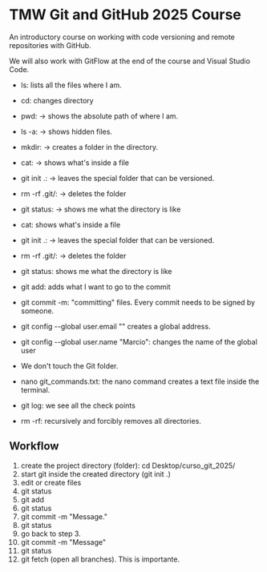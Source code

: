# TMW Git and GitHub 2025 Course

An introductory course on working with code versioning and remote repositories with GitHub.

We will also work with GitFlow at the end of the course and Visual Studio Code.

* ls: lists all the files where I am.
* cd: changes directory
* pwd: -> shows the absolute path of where I am.
* ls -a: -> shows hidden files.
* mkdir: -> creates a folder in the directory.
* cat: -> shows what's inside a file
* git init .: -> leaves the special folder that can be versioned.
* rm -rf .git/: -> deletes the folder
* git status: -> shows me what the directory is like
* cat: shows what's inside a file
* git init .: -> leaves the special folder that can be versioned.
* rm -rf .git/: -> deletes the folder
*  git status: shows me what the directory is like
* git add: adds what I want to go to the commit
* git commit -m: "committing" files. Every commit needs to be signed by someone.
* git config --global user.email "" creates a global address.

* git config --global user.name "Marcio": changes the name of the global user
* We don't touch the Git folder.

* nano git_commands.txt: the nano command creates a text file inside the terminal.

* git log: we see all the check points
* rm -rf: recursively and forcibly removes all directories.

## Workflow
1. create the project directory (folder): cd Desktop/curso_git_2025/
2. start git inside the created directory (git init .)
3. edit or create files
4. git status
5. git add <file name>
6. git status
7. git commit -m "Message."
8. git status
9. go back to step 3.
7. git commit -m "Message"
8. git status
9. git fetch (open all branches). This is importante.
    






